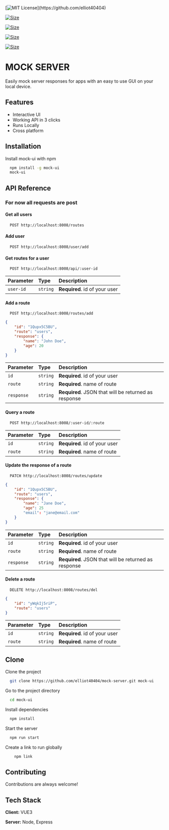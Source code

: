 
[![MIT License](https://img.shields.io/apm/l/atomic-design-ui.svg?)](https://github.com/elliot40404) 

[![Size](https://img.shields.io/bundlephobia/minzip/mock-ui)](https://github.com/elliot40404)

[![Size](https://img.shields.io/github/issues/elliot40404/mock-server)](https://github.com/elliot40404)

[![Size](https://img.shields.io/github/forks/elliot40404/mock-server)](https://github.com/elliot40404)

[![Size](https://img.shields.io/github/stars/elliot40404/mock-server)](https://github.com/elliot40404)


# MOCK SERVER

Easily mock server responses for apps with an easy to use GUI on your local device.


## Features

- Interactive UI
- Working API in 3 clicks
- Runs Locally
- Cross platform

  
## Installation

Install mock-ui with npm

```bash
  npm install -g mock-ui
  mock-ui
```
    
## API Reference

### For now all requests are post

#### Get all users

```http
  POST http://localhost:8008/routes
```

#### Add user

```http
  POST http://localhost:8008/user/add
```

#### Get routes for a user

```http
  POST http://localhost:8008/api/:user-id
```

| Parameter | Type     | Description                       |
| :-------- | :------- | :-------------------------------- |
| `user-id`      | `string` | **Required**. id of your user |


#### Add a route

```http
  POST http://localhost:8008/routes/add
```

```json
{
	"id": "1Qupx5C5BU",
	"route": "users",
	"response": {
		"name": "John Doe",
		"age": 20
	}
}
```
| Parameter | Type     | Description                       |
| :-------- | :------- | :-------------------------------- |
| `id`      | `string` | **Required**. id of your user |
| `route`      | `string` | **Required**. name of route |
| `response`      | `string` | **Required**. JSON that will be returned as response |

#### Query a route

```http
  POST http://localhost:8008/:user-id/:route
```
| Parameter | Type     | Description                       |
| :-------- | :------- | :-------------------------------- |
| `id`      | `string` | **Required**. id of your user |
| `route`      | `string` | **Required**. name of route |

#### Update the response of a route

```http
  PATCH http://localhost:8008/routes/update
```

```json
{
	"id": "1Qupx5C5BU",
	"route": "users",
	"response": {
		"name": "Jane Doe",
		"age": 25
        "email": "jane@email.com"
	}
}
```
| Parameter | Type     | Description                       |
| :-------- | :------- | :-------------------------------- |
| `id`      | `string` | **Required**. id of your user |
| `route`      | `string` | **Required**. name of route |
| `response`      | `string` | **Required**. JSON that will be returned as response |

#### Delete a route

```http
  DELETE http://localhost:8008/routes/del
```

```json
{
	"id": "yWqkIj5riP",
	"route": "users"
}
```
| Parameter | Type     | Description                       |
| :-------- | :------- | :-------------------------------- |
| `id`      | `string` | **Required**. id of your user |
| `route`      | `string` | **Required**. name of route |

## Clone 

Clone the project

```bash
  git clone https://github.com/elliot40404/mock-server.git mock-ui
```

Go to the project directory

```bash
  cd mock-ui
```

Install dependencies

```bash
  npm install
```

Start the server

```bash
  npm run start
```

Create a link to run globally

```bash
    npm link
```

  
## Contributing

Contributions are always welcome!

  
## Tech Stack

**Client:** VUE3

**Server:** Node, Express

  